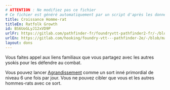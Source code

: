 ```yaml
---
# ATTENTION : Ne modifiez pas ce fichier
# Ce fichier est généré automatiquement par un script d'après les données du module Foundry VTT officiel et de sa traduction
title: Croissance Homme-rat
titleEn: Ratfolk Growth
id: BS6UoGLyJ12xVD9P
urlFr: https://gitlab.com/pathfinder-fr/foundryvtt-pathfinder2-fr/-/blob/master/data/feats/BS6UoGLyJ12xVD9P.htm
urlEn: https://gitlab.com/hooking/foundry-vtt---pathfinder-2e/-/blob/master/packs/data/feats.db/ratfolk-growth.json
layout: dons
---
```

Vous faites appel aux liens familiaux que vous partagez avec les autres ysokis pour les défendre au combat.

Vous pouvez lancer [Agrandissement](../sorts/agrandissement.html) comme un sort inné primordial de niveau 6 une fois par jour. Vous ne pouvez cibler que vous et les autres hommes-rats avec ce sort.
